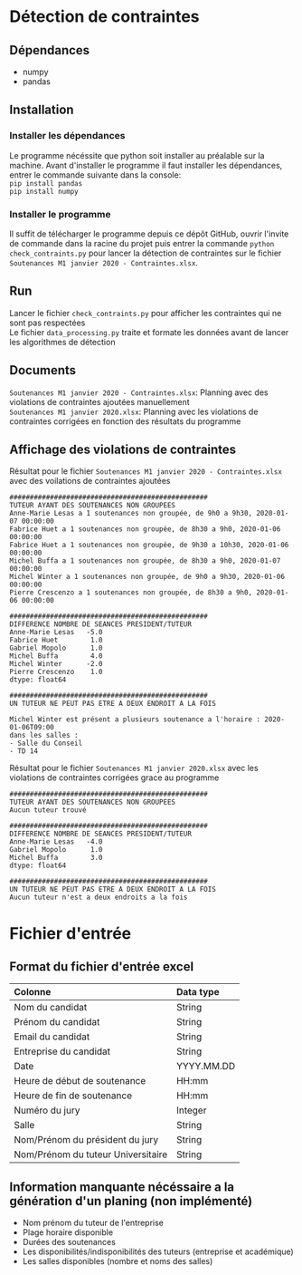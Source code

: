 # Détection de contraintes
## Dépendances
- numpy
- pandas

## Installation
### Installer les dépendances
Le programme nécéssite que python soit installer au préalable sur la machine.
Avant d'installer le programme il faut installer les dépendances, entrer le commande suivante dans la console:
<br />`pip install pandas`
<br />`pip install numpy`
### Installer le programme
Il suffit de télécharger le programme depuis ce dépôt GitHub, ouvrir l'invite de commande dans la racine du projet puis entrer la commande `python check_contraints.py` pour lancer la détection de contraintes sur le fichier `Soutenances M1 janvier 2020 - Contraintes.xlsx`.

## Run
Lancer le fichier `check_contraints.py` pour afficher les contraintes qui ne sont pas respectées
<br /> Le fichier `data_processing.py` traite et formate les données avant de lancer les algorithmes de détection

## Documents
`Soutenances M1 janvier 2020 - Contraintes.xlsx`: Planning avec des violations de contraintes ajoutées manuellement
<br />`Soutenances M1 janvier 2020.xlsx`: Planning avec les violations de contraintes corrigées en fonction des résultats du programme

## Affichage des violations de contraintes
Résultat pour le fichier `Soutenances M1 janvier 2020 - Contraintes.xlsx` avec des voilations de contraintes ajoutées
```
#################################################
TUTEUR AYANT DES SOUTENANCES NON GROUPEES
Anne-Marie Lesas a 1 soutenances non groupée, de 9h0 a 9h30, 2020-01-07 00:00:00
Fabrice Huet a 1 soutenances non groupée, de 8h30 a 9h0, 2020-01-06 00:00:00
Fabrice Huet a 1 soutenances non groupée, de 9h30 a 10h30, 2020-01-06 00:00:00
Michel Buffa a 1 soutenances non groupée, de 8h30 a 9h0, 2020-01-07 00:00:00
Michel Winter a 1 soutenances non groupée, de 9h0 a 9h30, 2020-01-06 00:00:00
Pierre Crescenzo a 1 soutenances non groupée, de 8h30 a 9h0, 2020-01-06 00:00:00

#################################################
DIFFERENCE NOMBRE DE SEANCES PRESIDENT/TUTEUR
Anne-Marie Lesas   -5.0
Fabrice Huet        1.0
Gabriel Mopolo      1.0
Michel Buffa        4.0
Michel Winter      -2.0
Pierre Crescenzo    1.0
dtype: float64

#################################################
UN TUTEUR NE PEUT PAS ETRE A DEUX ENDROIT A LA FOIS

Michel Winter est présent a plusieurs soutenance a l'horaire : 2020-01-06T09:00
dans les salles : 
- Salle du Conseil
- TD 14
```

Résultat pour le fichier `Soutenances M1 janvier 2020.xlsx` avec les violations de contraintes corrigées grace au programme
```
#################################################
TUTEUR AYANT DES SOUTENANCES NON GROUPEES
Aucun tuteur trouvé

#################################################
DIFFERENCE NOMBRE DE SEANCES PRESIDENT/TUTEUR
Anne-Marie Lesas   -4.0
Gabriel Mopolo      1.0
Michel Buffa        3.0
dtype: float64

#################################################
UN TUTEUR NE PEUT PAS ETRE A DEUX ENDROIT A LA FOIS
Aucun tuteur n'est a deux endroits a la fois
```

# Fichier d'entrée
## Format du fichier d'entrée excel

| Colonne                              | Data type |
|:-------------------------------------|:----------|
| Nom du candidat                      | String    |
| Prénom du candidat                   | String    |
| Email du candidat                    | String    |
| Entreprise du candidat               | String    |
| Date                                 | YYYY.MM.DD|
| Heure de début de soutenance         | HH:mm     |
| Heure de fin de soutenance           | HH:mm     |
| Numéro du jury                       | Integer   |
| Salle                                | String    |
| Nom/Prénom du président du jury      | String    |
| Nom/Prénom du tuteur Universitaire   | String    |


## Information manquante nécéssaire a la génération d'un planing (non implémenté)
- Nom prénom du tuteur de l'entreprise
- Plage horaire disponible
- Durées des soutenances
- Les disponibilités/indisponibilités des tuteurs (entreprise et académique)
- Les salles disponibles (nombre et noms des salles)
